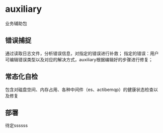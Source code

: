 # auxiliary
业务辅助包

## 错误捕捉
通过读取日志文件，分析错误信息，对指定的错误进行补救；
  指定的错误：用户可编辑错误类型以及对应的解决方式，auxiliary根据编辑好的步骤进行修复；
## 常态化自检
  包含对磁盘空间、内存占用、各种中间件（es、actibemqp）的健康状态检查以及修复
## 部署
  待定ssssss

